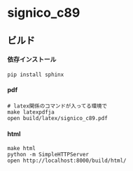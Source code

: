 # signico_c89


ビルド
-------------

#### 依存インストール

```
pip install sphinx
```

#### pdf

```
# latex関係のコマンドが入ってる環境で
make latexpdfja
open build/latex/signico_c89.pdf
```

#### html

```
make html
python -m SimpleHTTPServer
open http://localhost:8000/build/html/
```
